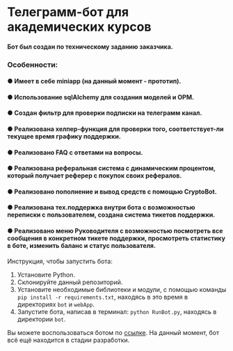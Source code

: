 # Телеграмм-бот для академических курсов

#### Бот был создан по техническому заданию заказчика.

### Особенности:

#### ● Имеет в себе miniapp (на данный момент - прототип).

#### ● Использование sqlAlchemy для создания моделей и ОРМ.

#### ● Создан фильтр для проверки подписки на телеграмм канал.

#### ● Реализована хелпер-функция для проверки того, соответствует-ли текущее время графику поддержки.

#### ● Реализовано FAQ с ответами на вопросы.

#### ● Реализована реферальная система с динамическим процентом, который получает реферер с покупок своих рефералов.

#### ● Реализовано пополнение и вывод средств с помощью CryptoBot.

#### ● Реализована тех.поддержка внутри бота с возможностью переписки с пользователем, создана система тикетов поддержки.

#### ● Реализовано меню Руководителя с возможностью посмотреть все сообщения в конкретном тикете поддержки, просмотреть статистику в боте, изменить баланс и статус пользователя.

Инструкция, чтобы запустить бота:

1.  Установите Python.
2.  Склонируйте данный репозиторий.
3.  Установите необходимые библиотеки и модули, с помощью команды `pip install -r requirements.txt`, находясь в это время в директориях `bot` и `webApp`.
4.  Запустите бота, написав в терминал: `python RunBot.py`, находясь в директории `bot`.

Вы можете воспользоваться ботом по [ссылке](https://t.me/DarkSkill_bot). На данный момент, бот всё ещё находится в стадии разработки.
